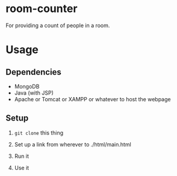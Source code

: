 # room-counter
For providing a count of people in a room.

# Usage
## Dependencies
- MongoDB
- Java (with JSP)
- Apache or Tomcat or XAMPP or whatever to host the webpage

## Setup
1) `git clone` this thing

2) Set up a link from wherever to ./html/main.html

3) Run it

4) Use it
